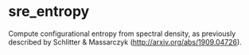 # sre_entropy
Compute configurational entropy from spectral density, as previously
described by Schlitter & Massarczyk (http://arxiv.org/abs/1909.04726).
